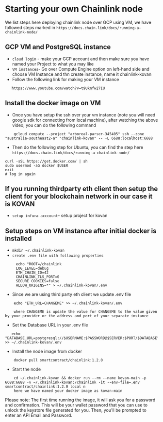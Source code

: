 # Starting your own Chainlink node

We list steps here deploying chainlink node over GCP using VM, we have followed steps marked in
`https://docs.chain.link/docs/running-a-chainlink-node/`

## GCP VM and PostgreSQL instance
- `cloud login` - make your GCP account and then make sure you have named your Project to what you may like
- `VM instances`- Go over Compute Engine option on left-hand side and choose VM Instance and thn create instance, name it chainlink-kovan
- Follow the following link for making your VM instance
```
   https://www.youtube.com/watch?v=t9Uknfw27IU
```

## Install the docker image on VM
- Once you have setup the ssh over your vm instance (note you will need google sdk for connecting from local machine), after watching the above video, you can do the following command
```
    gcloud compute --project "arboreal-parser-345405" ssh --zone "australia-southeast2-a" "chainlink-kovan" -- -L 6688:localhost:6688
```
- Then do the following step for Ubuntu, you can find the step here `https://docs.chain.link/docs/running-a-chainlink-node/`
```
curl -sSL https://get.docker.com/ | sh
sudo usermod -aG docker $USER
exit
# log in again

```

## If you running thirdparty eth client then setup the client for your blockchain network in our case it is KOVAN
- `setup infura acccount`- setup project for kovan

## Setup steps on VM instance after initial docker is installed
- `mkdir ~/.chainlink-kovan`
- `create .env file with following properties`
```
     echo "ROOT=/chainlink 
     LOG_LEVEL=debug
     ETH_CHAIN_ID=42
     CHAINLINK_TLS_PORT=0
     SECURE_COOKIES=false
     ALLOW_ORIGINS=*" > ~/.chainlink-kovan/.env
  ```
- Since we are using third party eth client we update .env file 
```
    echo "ETH_URL=CHANGEME" >> ~/.chainlink-kovan/.env
    
    where CHANGEME is update the value for CHANGEME to the value given by your provider or the address and port of your separate instance
```
- Set the Database URL in your .env file
```
   echo "DATABASE_URL=postgresql://$USERNAME:$PASSWORD@$SERVER:$PORT/$DATABASE" >> ~/.chainlink-kovan/.env
```
- Install the node image from docker
```
    docker pull smartcontract/chainlink:1.2.0
```
- Start the node
```
    cd ~/.chainlink-kovan && docker run --rm --name kovan-main -p 6688:6688 -v ~/.chainlink-kovan:/chainlink -it --env-file=.env smartcontract/chainlink:1.2.0 local n
    here we have named your docker image as kovan-main
```
Please note: The first time running the image, it will ask you for a password and confirmation. This will be your wallet password that you can use to unlock the keystore file generated for you. Then, you'll be prompted to enter an API Email and Password.


